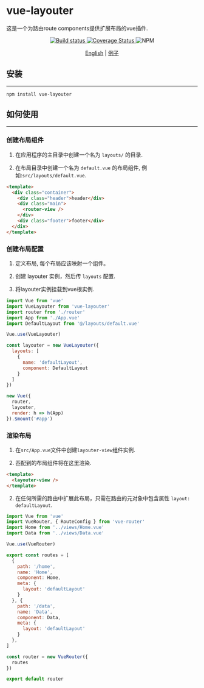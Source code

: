 # vue-layouter

这是一个为路由route components提供扩展布局的vue插件.

<p align="center">
  <a href="https://github.com/wivi1995/vue-layouter/actions/workflows/coverage.yml">
    <img alt="Build status" src="https://github.com/wivi1995/vue-layouter/actions/workflows/coverage.yml/badge.svg?branch=master">
  </a>
  <a href='https://coveralls.io/github/wivi1995/vue-layouter?branch=master'>
    <img src='https://coveralls.io/repos/github/wivi1995/vue-layouter/badge.svg?branch=master' alt='Coverage Status' />
  </a>
  <img alt="NPM" src="https://img.shields.io/npm/l/vue-layouter">
</p>

<p align="center">
  <a href="./README.md">English</a> | 
  <a href="https://codesandbox.io/s/vue-layouter-example-t3eqxi">例子</a>
</p>

## 安装

---

```
npm install vue-layouter
```

## 如何使用

---

### 创建布局组件

1. 在应用程序的主目录中创建一个名为 `layouts/` 的目录.

2. 在布局目录中创建一个名为 `default.vue` 的布局组件, 例如:`src/layouts/default.vue`.

``` html
<template>
  <div class="container">
    <div class="header">header</div>
    <div class="main">
      <router-view />
    </div>
    <div class="footer">footer</div>
  </div>
</template>
```

### 创建布局配置

1. 定义布局, 每个布局应该映射一个组件。

2. 创建 layouter 实例，然后传 `layouts` 配置.

3. 将layouter实例挂载到vue根实例.

```javascript
import Vue from 'vue'
import VueLayouter from 'vue-layouter'
import router from './router'
import App from './App.vue'
import DefaultLayout from '@/layouts/default.vue'

Vue.use(VueLayouter)

const layouter = new VueLayouter({
  layouts: [
    {
      name: 'defaultLayout',
      component: DefaultLayout
    }
  ]
})

new Vue({
  router,
  layouter,
  render: h => h(App)
}).$mount('#app')
```

### 渲染布局

1. 在`src/App.vue`文件中创建`layouter-view`组件实例.

2. 匹配到的布局组件将在这里渲染.

``` html
<template>
  <layouter-view />
</template>
```

2. 在任何所需的路由中扩展此布局，只需在路由的元对象中包含属性 `layout: defaultLayout`.

``` javascript
import Vue from 'vue'
import VueRouter, { RouteConfig } from 'vue-router'
import Home from '../views/Home.vue'
import Data from '../views/Data.vue'

Vue.use(VueRouter)

export const routes = [
  {
    path: '/home',
    name: 'Home',
    component: Home,
    meta: {
      layout: 'defaultLayout'
    }
  }, {
    path: '/data',
    name: 'Data',
    component: Data,
    meta: {
      layout: 'defaultLayout'
    }
  },
]

const router = new VueRouter({
  routes
})

export default router

```
